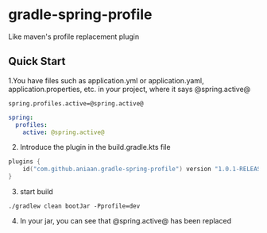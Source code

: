 # gradle-spring-profile
Like maven's profile replacement plugin

## Quick Start

1.You have files such as application.yml or application.yaml, application.properties, etc. in your project, where it says @spring.active@

```properties
spring.profiles.active=@spring.active@
```

```yaml
spring:
  profiles:
    active: @spring.active@
```

2. Introduce the plugin in the build.gradle.kts file

```kotlin
plugins {
    id("com.github.aniaan.gradle-spring-profile") version "1.0.1-RELEASE"
}
```

3. start build

```shell
./gradlew clean bootJar -Pprofile=dev
```

4. In your jar, you can see that @spring.active@ has been replaced





